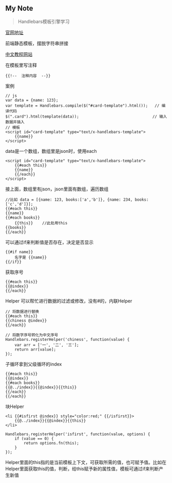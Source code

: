 My Note
--------
> Handlebars模板引擎学习

[官网地址](http://handlebarsjs.com/)

前端静态模板，摆脱字符串拼接

[中文教程网站](http://keenwon.com/992.html)

在模板里写注释
```
{{!--  注释内容  --}}
```
案例
```
// js
var data = {name: 123};
var template = Handlebars.compile($("#card-template").html());   // 编译代码   
$(".card").html(template(data));     							// 输入数据并插入
// 模板
<script id="card-template" type="text/x-handlebars-template">
	{{name}}
</script>
```
data是一个数组，数组里是json时，使用each
```
<script id="card-template" type="text/x-handlebars-template">
	{{#each this}}
	{{name}}
	{{/each}}
</script>
```
接上面，数组里有json，json里面有数组，遍历数组
```
//比如 data = [{name: 123, books:['a','b']}, {name: 234, books:['c','d']}];
{{#each this}}
{{name}}
{{#each books}}
	{{this}}    //此处用this
{{books}}
{{/each}}
```
可以通过if来判断值是否存在，决定是否显示
```
{{#if name}}
	名字是 {{name}}
{{/if}}
```
获取序号
```
{{#each this}}
{{@index}}
{{/each}}
```
Helper 可以帮忙进行数据的过滤或修改，没有#的，内联Helper
```
// 将数据进行替换
{{#each this}}
{{chiness @index}}
{{/each}}

// 将数字序号转化为中文序号
Handlebars.registerHelper('chiness', function(value) {
	var arr = ['一', '二', '三'];
	return arr[value];
});
```
子循环拿到父级循环的index
```
{{#each this}}
{{@index}}
{{#each books}}
{{@../index}}{{@index}}{{this}}
{{/each}}
{{/each}}
```
块Helper
```
<li {{#isfirst @index}} style="color:red;" {{/isfirst}}>
	{{@../index}}{{@index}}{{this}}
</li>

Handlebars.registerHelper('isfirst', function(value, options) {
	if (value == 0) {
		return options.fn(this);
	} 
});
```
Helper里面的this指的是当前模板上下文，可获取所需的值，也可赋予值。比如在Helper里面获取this的值，判断，给this赋予新的属性值，模板可通过if来判断产生新值





